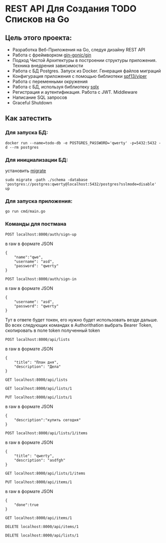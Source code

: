 # REST API Для Создания TODO Списков на Go

## Цель этого проекта:
- Разработка Веб-Приложения на Go, следуя дизайну REST API
- Работа с фреймворком <a href="https://github.com/gin-gonic/gin">gin-gonic/gin</a>
- Подход Чистой Архитектуры в построении структуры приложения. Техника внедрения зависимости
- Работа с БД Postgres. Запуск из Docker. Генерация файлов миграций
- Конфигурация приложения с помощью библиотеки <a href="https://github.com/spf13/viper">spf13/viper</a>
- Работа с переменными окружения
- Работа с БД, используя библиотеку <a href="https://github.com/jmoiron/sqlx">sqlx</a>
- Регистрация и аутентификация. Работа с JWT. Middleware
- Написание SQL запросов
- Graceful Shutdown

## Как затестить

### Для запуска БД:

```
docker run --name=todo-db -e POSTGRES_PASSWORD='qwerty' -p=5432:5432 -d --rm postgres
```

### Для инициализации БД:
установить <a href="https://github.com/golang-migrate/migrate/tree/master/cmd/migrate">migrate</a>
```
sudo migrate -path ./schema -database 'postgres://postgres:qwerty@localhost:5432/postgres?sslmode=disable' up
```

### Для запуска приложения:

```
go run cmd/main.go
```

### Команды для постмана
```
POST localhost:8000/auth/sign-up
```
в raw в формате JSON
```
{
    "name":"qwe",
    "username": "asd",
    "password": "qwerty"
}
```
```
POST localhost:8000/auth/sign-in
```
в raw в формате JSON
```
{
    "username": "asd",
    "password": "qwerty"
}
```
Тут в ответе будет токен, его нужно будет использовать везде дальше. Во всех следующих командах
в Authorithation выбрать Bearer Token, скопировать в поле token полученный token
```
POST localhost:8000/api/lists
```
в raw в формате JSON
```
{
    "title": "План дня",
    "description": "Дела"
}
```
```
GET localhost:8000/api/lists
```
```
GET localhost:8000/api/lists/1
```
```
PUT localhost:8000/api/lists/1
```
в raw в формате JSON
```
{
    "description":"купить сегодня"
}
```
```
POST localhost:8000/api/lists/1/items
```
в raw в формате JSON
```
{
    "title": "qwerty",
    "description": "asdfgh"
}
```
```
GET localhost:8000/api/lists/1/items
```
```
PUT localhost:8000/api/items/1
```
в raw в формате JSON
```
{
    "done":true
}
```
```
GET localhost:8000/api/items/1
```
```
DELETE localhost:8000/api/items/1
```
```
DELETE localhost:8000/api/lists/1
```

